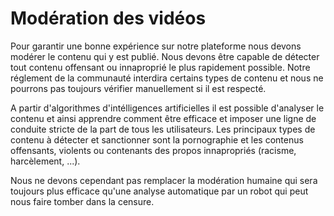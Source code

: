 # Modération des vidéos

Pour garantir une bonne expérience sur notre plateforme nous devons modérer le contenu qui y est publié. Nous devons être capable de détecter tout contenu offensant ou innaproprié le plus rapidement possible. Notre réglement de la communauté interdira certains types de contenu et nous ne pourrons pas toujours vérifier manuellement si il est respecté.

A partir d'algorithmes d'intélligences artificielles il est possible d'analyser le contenu et ainsi apprendre comment être efficace et imposer une ligne de conduite stricte de la part de tous les utilisateurs. Les principaux types de contenu à détecter et sanctionner sont la pornographie et les contenus offensants, violents ou contenants des propos innapropriés (racisme, harcèlement, ...).

Nous ne devons cependant pas remplacer la modération humaine qui sera toujours plus efficace qu'une analyse automatique par un robot qui peut nous faire tomber dans la censure.
